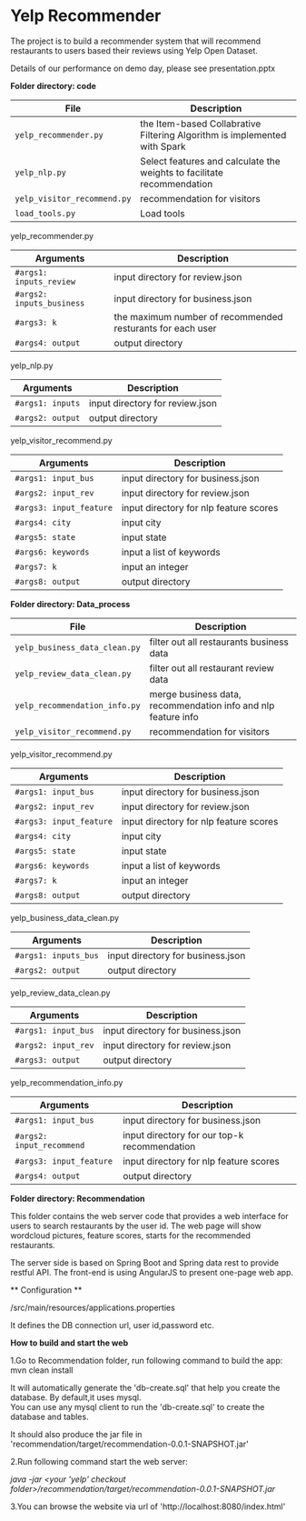 # Yelp Recommender
The project is to build a recommender system that will recommend restaurants to users based their reviews using Yelp Open Dataset.

Details of our performance on demo day, please see presentation.pptx


**Folder directory: code**

| File | Description |
| --- | --- |
| `yelp_recommender.py` | the Item-based Collabrative Filtering Algorithm is implemented with Spark |
| `yelp_nlp.py` | Select features and calculate the weights to facilitate recommendation |
| `yelp_visitor_recommend.py` | recommendation for visitors |
| `load_tools.py` | Load tools |

yelp_recommender.py

| Arguments | Description |
| --- | --- |
| `#args1: inputs_review` | input directory for review.json |
| `#args2: inputs_business` | input directory for business.json |
| `#args3: k` | the maximum number of recommended resturants for each user |
| `#args4: output` | output directory |

yelp_nlp.py

| Arguments | Description |
| --- | --- |
| `#args1: inputs` | input directory for review.json |
| `#args2: output` | output directory |

yelp_visitor_recommend.py

| Arguments | Description |
| --- | --- |
| `#args1: input_bus` | input directory for business.json |
| `#args2: input_rev` | input directory for review.json |
| `#args3: input_feature` | input directory for nlp feature scores |
| `#args4: city` | input city |
| `#args5: state` | input state |
| `#args6: keywords` | input a list of keywords|
| `#args7: k` | input an integer |
| `#args8: output` | output directory |

**Folder directory: Data_process**

| File | Description |
| --- | --- |
| `yelp_business_data_clean.py` | filter out all restaurants business data |
| `yelp_review_data_clean.py` | filter out all restaurant review data |
| `yelp_recommendation_info.py` | merge business data, recommendation info and nlp feature info |
| `yelp_visitor_recommend.py` | recommendation for visitors |

yelp_visitor_recommend.py

| Arguments | Description |
| --- | --- |
| `#args1: input_bus` | input directory for business.json |
| `#args2: input_rev` | input directory for review.json |
| `#args3: input_feature` | input directory for nlp feature scores |
| `#args4: city` | input city |
| `#args5: state` | input state |
| `#args6: keywords` | input a list of keywords |
| `#args7: k` | input an integer |
| `#args8: output` | output directory |


yelp_business_data_clean.py

| Arguments | Description |
| --- | --- |
| `#args1: inputs_bus` | input directory for business.json |
| `#args2: output` | output directory |

yelp_review_data_clean.py

| Arguments | Description |
| --- | --- |
| `#args1: input_bus` | input directory for business.json |
| `#args2: input_rev` | input directory for review.json |
| `#args3: output` | output directory |

yelp_recommendation_info.py

| Arguments | Description |
| --- | --- |
| `#args1: input_bus` | input directory for business.json |
| `#args2: input_recommend` | input directory for our top-k recommendation |
| `#args3: input_feature` | input directory for nlp feature scores |
| `#args4: output` | output directory |

**Folder directory: Recommendation**

This folder contains the web server code that provides a web interface for users to search restaurants by the user id.
The web page will show wordcloud pictures, feature scores, starts for the recommended restaurants.

The server side is based on Spring Boot and Spring data rest to provide restful API. The front-end is using AngularJS to present one-page web app.

** Configuration **

/src/main/resources/applications.properties

It defines the DB connection url, user id,password etc.

**How to build and start the web**

1.Go to Recommendation folder, run following command to build the app:
mvn clean install

It will automatically generate the 'db-create.sql' that help you create the database. By default,it uses mysql.  
You can use any mysql client to run the 'db-create.sql' to create the database and tables.  

It should also produce the jar file in 'recommendation/target/recommendation-0.0.1-SNAPSHOT.jar'

2.Run following command start the web server:

_java -jar <your 'yelp' checkout folder>/recommendation/target/recommendation-0.0.1-SNAPSHOT.jar_

3.You can browse the website via url of 'http://localhost:8080/index.html'


